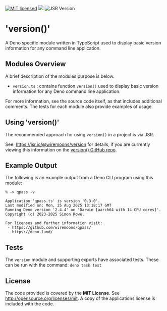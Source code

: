 [![MIT licensed](https://img.shields.io/badge/license-MIT-blue.svg)](https://raw.githubusercontent.com/hyperium/hyper/master/LICENSE)
[![](https://img.shields.io/badge/deno-v2.4.5-green.svg)](https://github.com/denoland/deno)
![JSR Version](https://img.shields.io/jsr/v/wiremoons/version)

# 'version()'

A Deno specific module written in TypeScript used to display basic version
information for any command line application.

## Modules Overview

A brief description of the modules purpose is below.

- `version.ts` : contains function `version()` used to display basic version
  information for any Deno command line application.

For more information, see the source code itself, as that includes additional
comments. The tests for each module also provide examples of usage.

## Using 'version()'

The recommended approach for using `version()` in a project is via JSR.

See: https://jsr.io/@wiremoons/version for details, if you are currently viewing
this information on the [version() GitHub repo](https://github.com/wiremoons/version).

## Example Output

The following is an example output from a Deno CLI program using this module:

```shell
% ~> qpass -v

Application 'qpass.ts' is version '0.3.0'.
Last modified on: Mon, 25 Aug 2025 13:18:17 GMT
Running Deno version '2.4.4' on 'Darwin [aarch64 with 14 CPU cores]'.
Copyright (c) 2023-2025 Simon Rowe.

For licenses and further information visit:
 - https://github.com/wiremoons/qpass/
 - https://deno.land/
```

## Tests

The `version` module and supporting exports have associated tests. These can be
run with the command: `deno task test`

## License

The code provided is covered by the **MIT License**. See
http://opensource.org/licenses/mit. A copy of the applications license is
included with the code.
